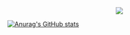 
<div align="center">
  <img src="https://img.shields.io/badge/Python-FFD43B?style=flat-square&logo=Python&logoColor=#306998"/>
  <br>
  
</div>

[![Anurag's GitHub stats](https://github-readme-stats.vercel.app/api?username=SuhyungK)](https://github.com/SuhyungK/github-readme-stats)

